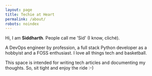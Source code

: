 ```yaml
---
layout: page
title: Techie at Heart
permalink: /about/
robots: noindex
---
```


Hi, I am **Siddharth**. People call me 'Sid' (I know, cliché). 

A DevOps engineer by profession, a full stack Python developer as a hobbyist and a FOSS enthusiast. I love all things tech and basketball. 

This space is intended for writing tech articles and documenting my thoughts. So, sit tight and enjoy the ride :-)